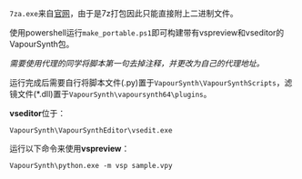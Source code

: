 `7za.exe`来自[官网](https://www.7-zip.org/a/7z1900-extra.7z)，由于是7z打包因此只能直接附上二进制文件。

使用powershell运行`make_portable.ps1`即可构建带有vspreview和vseditor的VapourSynth包。

*需要使用代理的同学将脚本第一句去掉注释，并更改为自己的代理地址。*

运行完成后需要自行将脚本文件(.py)置于`VapourSynth\VapourSynthScripts`，滤镜文件(*.dll)置于`VapourSynth\vapoursynth64\plugins`。

**vseditor**位于：
```
VapourSynth\VapourSynthEditor\vsedit.exe
```


运行以下命令来使用**vspreview**：
```
VapourSynth\python.exe -m vsp sample.vpy
```
